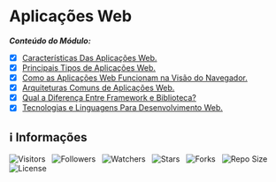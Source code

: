 <!-- Título -->
# Aplicações Web

***Conteúdo do Módulo:***

* [x] [Características Das Aplicações Web.](https://github.com/Devsgeeknerd/cla-car-das-apl-web-apl-web-apl-arq-fun-bas)
* [x] [Principais Tipos de Aplicações Web.](https://github.com/Devsgeeknerd/cla-pri-tip-apl-web-apl-web-apl-arq-fun-bas)
* [x] [Como as Aplicações Web Funcionam na Visão do Navegador.](https://github.com/Devsgeeknerd/cla-com-apl-web-fun-vis-nav-apl-web-apl-arq-fun-bas)
* [x] [Arquiteturas Comuns de Aplicações Web.](https://github.com/Devsgeeknerd/cla-arq-com-apl-web-apl-web-apl-arq-fun-bas)
* [x] [Qual a Diferença Entre Framework e Biblioteca?](https://github.com/Devsgeeknerd/cla-qua-dif-ent-fra-bib-apl-web-apl-arq-fun-bas)
* [x] [Tecnologias e Linguagens Para Desenvolvimento Web.](https://github.com/Devsgeeknerd/cla-tec-lin-par-des-web-apl-web-apl-arq-fun-bas)

<!-- Informações -->
## &#8505; Informações

![Visitors](https://api.visitorbadge.io/api/visitors?path=Devsgeeknerd%2Fmod-apl-web-apl-arq-fun-bas&label=Visitantes&labelColor=%23700070&labelStyle=none&countColor=%23000fff&style=plastic&color=%23ffffff "Total de Visitantes")
&nbsp;
![Followers](https://img.shields.io/github/followers/Devsgeeknerd?style=p&label=Seguidores&labelColor=800080&color=000fff "Total de Seguidores")
&nbsp;
![Watchers](https://img.shields.io/github/watchers/Devsgeeknerd/mod-apl-web-apl-arq-fun-bas?style=p&label=Observadores&labelColor=800080&color=000fff "Total de Observadores")
&nbsp;
![Stars](https://img.shields.io/github/stars/Devsgeeknerd/mod-apl-web-apl-arq-fun-bas?style=p&label=Estrelas&labelColor=800080&color=000fff "Total de Estrelas")
&nbsp;
![Forks](https://img.shields.io/github/forks/Devsgeeknerd/mod-apl-web-apl-arq-fun-bas?style=p&label=Bifurcações&labelColor=800080&color=000fff "Total de Bifurcações")
&nbsp;
![Repo Size](https://img.shields.io/github/repo-size/Devsgeeknerd/mod-apl-web-apl-arq-fun-bas?style=p&label=Tamanho&labelColor=800080&color=000fff "Tamanho do Repositório")
&nbsp;
![License](https://img.shields.io/github/license/Devsgeeknerd/mod-apl-web-apl-arq-fun-bas?style=p&label=Licença&labelColor=800080&color=000fff "Licença do Repositório")
